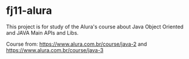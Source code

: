 # fj11-alura
This project is for study of the Alura's course about Java Object Oriented and JAVA Main APIs and Libs.

Course from: https://www.alura.com.br/course/java-2 and https://www.alura.com.br/course/java-3
